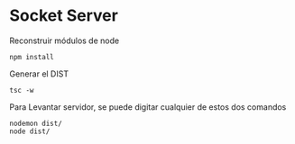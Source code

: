 # Socket Server

Reconstruir módulos de node 
```
npm install
```

Generar el DIST
```
tsc -w
```

Para Levantar servidor, se puede digitar cualquier de estos dos comandos
```
nodemon dist/ 
node dist/
```